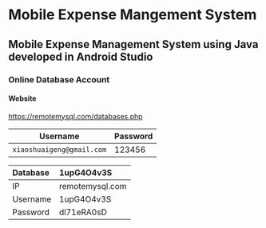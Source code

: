 # Mobile Expense Mangement System

## Mobile Expense Management System using Java developed in Android Studio

### Online Database Account

#### Website
https://remotemysql.com/databases.php

Username | Password
------------ | -------------
`xiaoshuaigeng@gmail.com` | 123456


| Database    | 1upG4O4v3S     |
| :------------- | :------------- |
| IP    | remotemysql.com      |
| Username     | 1upG4O4v3S       |
| Password     | dl71eRA0sD       |
